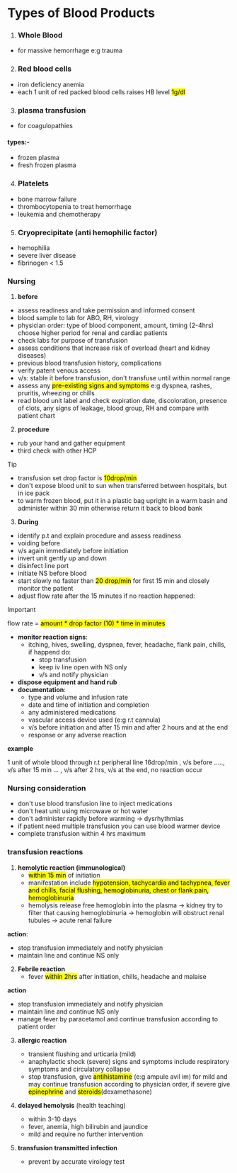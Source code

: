 # Types of Blood Products

1. ### Whole Blood
- for massive hemorrhage e:g trauma
2. ### Red blood cells
- iron deficiency anemia
- each 1 unit of red packed blood cells raises HB level <mark>1g/dl</mark>
3. ### plasma transfusion
- for coagulopathies
#### types:-
- frozen plasma
- fresh frozen plasma
4. ### Platelets
- bone marrow failure
- thrombocytopenia to treat hemorrhage
- leukemia and chemotherapy
5. ### Cryoprecipitate (anti hemophilic factor)
- hemophilia
- severe liver disease
- fibrinogen < 1.5

### Nursing

1. **before** 
- assess readiness and take permission and informed consent
- blood sample to lab for ABO, RH, virology
- physician order: type of blood component, amount, timing (2-4hrs) choose higher period for renal and cardiac patients
- check labs for purpose of transfusion
- assess conditions that increase risk of overload (heart and kidney diseases)
- previous blood transfusion history, complications
- verify patent venous access
- v/s: stable it before transfusion, don't transfuse until within normal range
- assess any <mark>pre-existing signs and symptoms</mark> e:g dyspnea, rashes, pruritis, wheezing or chills
- read blood unit label and check expiration date, discoloration, presence of clots, any signs of leakage, blood group, RH and compare with patient chart

2. **procedure**
- rub your hand and gather equipment
- third check with other HCP
> [!TIP]
> - transfusion set drop factor is <mark>10drop/min</mark>
> - don't expose blood unit to sun when transferred between hospitals, but in ice pack
> - to warm frozen blood, put it in a plastic bag upright in a warm basin and administer within 30 min otherwise return it back to blood bank 

3. **During**
- identify p.t and explain procedure and assess readiness
- voiding before
- v/s again immediately before initiation
- invert unit gently up and down
- disinfect line port
- initiate NS before blood
- start slowly no faster than <mark>20 drop/min</mark> for first 15 min and closely monitor the patient
- adjust flow rate after the 15 minutes if no reaction happened:
>[!IMPORTANT]
> flow rate = <mark>amount * drop factor (10) * time in minutes</mark>
- **monitor reaction signs**:
	- itching, hives, swelling, dyspnea, fever, headache, flank pain, chills, if happend do:
		- stop transfusion
		- keep iv line open with NS only
		- v/s and notify physician
- **dispose equipment and hand rub**
- **documentation**:
	- type and volume and infusion rate
	- date and time of initiation and completion
	- any administered medications
	- vascular access device used (e:g r.t cannula)
	- v/s before initiation and after 15 min and after 2 hours and at the end
	- response or any adverse reaction
 
**example**

1 unit of whole blood through r.t peripheral line 16drop/min , v/s before ....., v/s after 15 min ... , v/s after 2 hrs, v/s at the end, no reaction occur

### Nursing consideration
- don't use blood transfusion line to inject medications
- don't heat unit using microwave or hot water
- don't administer rapidly before warming -> dysrhythmias
- if patient need multiple transfusion you can use blood warmer device
- complete transfusion within 4 hrs maximum

###  transfusion reactions

1. **hemolytic reaction (immunological)**
	- <mark>within 15 min</mark> of initiation
	- manifestation include <mark>hypotension, tachycardia and tachypnea, fever and chills, facial flushing, hemoglobinuria, chest or flank pain, hemoglobinuria</mark>
	- hemolysis release free hemoglobin into the plasma -> kidney try to filter that causing hemoglobinuria -> hemoglobin will obstruct renal tubules -> acute renal failure
 
**action**:

- stop transfusion immediately and notify physician
- maintain line and continue NS only

2. **Febrile reaction**
	- fever <mark>within 2hrs</mark> after initiation, chills, headache and malaise

**action**

- stop transfusion immediately and notify physician
- maintain line and continue NS only
- manage fever by paracetamol and continue transfusion according to patient order

3. **allergic reaction**
	- transient flushing and urticaria (mild)
	- anaphylactic shock (severe) signs and symptoms include respiratory symptoms and circulatory collapse
	- stop transfusion, give <mark>antihistamine</mark> (e:g ampule avil im) for mild and may continue transfusion according to physician order, if severe give <mark>epinephrine</mark> and <mark>steroids</mark>(dexamethasone)

4. **delayed hemolysis** (health teaching)
	- within 3-10 days
	- fever, anemia, high bilirubin and jaundice
	- mild and require no further intervention
	
5. **transfusion transmitted infection**
	- prevent by accurate virology test
